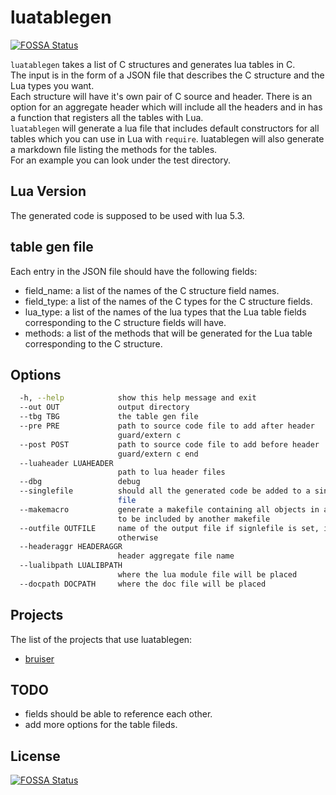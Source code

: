# luatablegen
[![FOSSA Status](https://app.fossa.io/api/projects/git%2Bgithub.com%2Fbloodstalker%2Fluatablegen.svg?type=shield)](https://app.fossa.io/projects/git%2Bgithub.com%2Fbloodstalker%2Fluatablegen?ref=badge_shield)


`luatablegen` takes a list of C structures and generates lua tables in C.<br/>
The input is in the form of a JSON file that describes the C structure and the Lua types you want.<br/>
Each structure will have it's own pair of C source and header. There is an option for an aggregate header which will include all the headers and in has a function that registers all the tables with Lua.<br/>
`luatablegen` will generate a lua file that includes default constructors for all tables which you can use in Lua with `require`. luatablegen will also generate a markdown file listing the methods for the tables.<br/>
For an example you can look under the test directory.<br/>

## Lua Version
The generated code is supposed to be used with lua 5.3.<br/>

## table gen file

Each entry in the JSON file should have the following fields:<br/>
* field_name: a list of the names of the C structure field names.<br/>
* field_type: a list of the names of the C types for the C structure fields.<br/>
* lua_type: a list of the names of the lua types that the Lua table fields corresponding to the C structure fields will have.<br/>
* methods: a list of the methods that will be generated for the Lua table corresponding to the C structure.<br/>

## Options

```bash
  -h, --help            show this help message and exit
  --out OUT             output directory
  --tbg TBG             the table gen file
  --pre PRE             path to source code file to add after header
                        guard/extern c
  --post POST           path to source code file to add before header
                        guard/extern c end
  --luaheader LUAHEADER
                        path to lua header files
  --dbg                 debug
  --singlefile          should all the generated code be added to a single
                        file
  --makemacro           generate a makefile containing all objects in a macro
                        to be included by another makefile
  --outfile OUTFILE     name of the output file if signlefile is set, ignored
                        otherwise
  --headeraggr HEADERAGGR
                        header aggregate file name
  --lualibpath LUALIBPATH
                        where the lua module file will be placed
  --docpath DOCPATH     where the doc file will be placed
```

## Projects
The list of the projects that use luatablegen:<br/>
* [bruiser](https://github.com/bloodstalker/mutator/tree/master/bruiser)<br/>

## TODO
* fields should be able to reference each other.<br/>
* add more options for the table fileds.<br/>


## License
[![FOSSA Status](https://app.fossa.io/api/projects/git%2Bgithub.com%2Fbloodstalker%2Fluatablegen.svg?type=large)](https://app.fossa.io/projects/git%2Bgithub.com%2Fbloodstalker%2Fluatablegen?ref=badge_large)